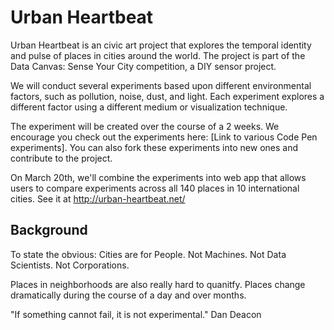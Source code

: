 # Urban Heartbeat

Urban Heartbeat is an civic art project that explores the temporal identity and pulse of places in cities around the world. The project is part of the Data Canvas: Sense Your City competition, a DIY sensor project.

We will conduct several experiments based upon different environmental factors, such as pollution, noise, dust, and light. Each experiment explores a different factor using a different medium or visualization technique.

The experiment will be created over the course of a 2 weeks. We encourage you check out the experiments here: [Link to various Code Pen experiments]. You can also fork these experiments into new ones and contribute to the project.

On March 20th, we'll combine the experiments into web app that allows users to compare experiments across all 140 places in 10 international cities. See it at  http://urban-heartbeat.net/

## Background
To state the obvious: Cities are for People. Not Machines. Not Data Scientists. Not Corporations.

Places in neighborhoods are also really hard to quanitfy. Places change dramatically during the course of a day and over months.

"If something cannot fail, it is not experimental." Dan Deacon
